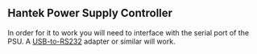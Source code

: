 ## Hantek Power Supply Controller

In order for it to work you will need to interface with the serial port of the PSU. 
A [USB-to-RS232](https://s.click.aliexpress.com/e/_DCOVD2J) adapter or similar will work.
